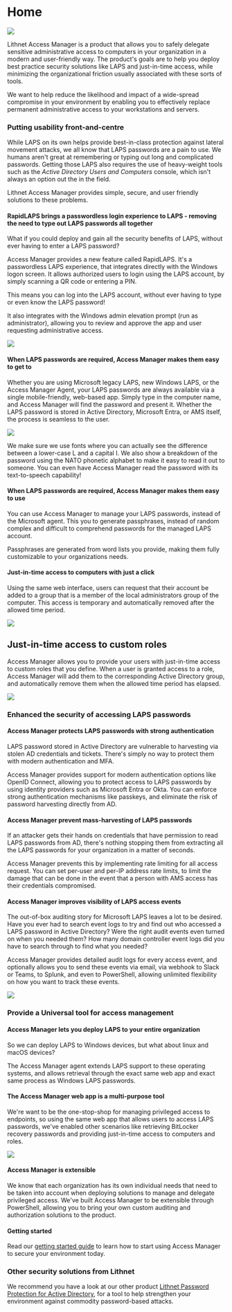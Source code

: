 # Home

![](<.gitbook/assets/access-manager-logo.png>)

Lithnet Access Manager is a product that allows you to safely delegate sensitive administrative access to computers in your organization in a modern and user-friendly way. The product's goals are to help you deploy best practice security solutions like LAPS and just-in-time access, while minimizing the organizational friction usually associated with these sorts of tools. 

We want to help reduce the likelihood and impact of a wide-spread compromise in your environment by enabling you to effectively replace permanent administrative access to your workstations and servers. 

### Putting usability front-and-centre
While LAPS on its own helps provide best-in-class protection against lateral movement attacks, we all know that LAPS passwords are a pain to use. We humans aren't great at remembering or typing out long and complicated passwords. Getting those LAPS also requires the use of heavy-weight tools such as the _Active Directory Users and Computers_ console, which isn't always an option out the in the field. 

Lithnet Access Manager provides simple, secure, and user friendly solutions to these problems.

#### RapidLAPS brings a passwordless login experience to LAPS - removing the need to type out LAPS passwords all together
What if you could deploy and gain all the security benefits of LAPS, without ever having to enter a LAPS password?

Access Manager provides a new feature called RapidLAPS. It's a passwordless LAPS experience, that integrates directly with the Windows logon screen. It allows authorized users to login using the LAPS account, by simply scanning a QR code or entering a PIN. 

This means you can log into the LAPS account, without ever having to type or even know the LAPS password!

It also integrates with the Windows admin elevation prompt (run as administrator), allowing you to review and approve the app and user requesting administrative access.

![](.gitbook/assets/rapidlaps.gif)

#### When LAPS passwords are required, Access Manager makes them easy to get to
Whether you are using Microsoft legacy LAPS, new Windows LAPS, or the Access Manager Agent, your LAPS passwords are always available via a single mobile-friendly, web-based app. Simply type in the computer name, and Access Manager will find the password and present it. Whether the LAPS password is stored in Active Directory, Microsoft Entra, or AMS itself, the process is seamless to the user.

![](.gitbook/assets/web-request-laps.gif)

We make sure we use fonts where you can actually see the difference between a lower-case L and a capital I. We also show a breakdown of the password using the NATO phonetic alphabet to make it easy to read it out to someone. You can even have Access Manager read the password with its text-to-speech capability!

#### When LAPS passwords are required, Access Manager makes them easy to use
You can use Access Manager to manage your LAPS passwords, instead of the Microsoft agent. This you to generate passphrases, instead of random complex and difficult to comprehend passwords for the managed LAPS account.

Passphrases are generated from word lists you provide, making them fully customizable to your organizations needs.

#### Just-in-time access to computers with just a click

Using the same web interface, users can request that their account be added to a group that is a member of the local administrators group of the computer. This access is temporary and automatically removed after the allowed time period.

![](.gitbook/assets/web-request-jit.gif)

## Just-in-time access to custom roles

Access Manager allows you to provide your users with just-in-time access to custom roles that you define. When a user is granted access to a role, Access Manager will add them to the corresponding Active Directory group, and automatically remove them when the allowed time period has elapsed.

![](.gitbook/assets/web-request-jit-roles.gif)


### Enhanced the security of accessing LAPS passwords
#### Access Manager protects LAPS passwords with strong authentication
LAPS password stored in Active Directory are vulnerable to harvesting via stolen AD credentials and tickets. There's simply no way to protect them with modern authentication and MFA. 

Access Manager provides support for modern authentication options like OpenID Connect, allowing you to protect access to LAPS passwords by using identity providers such as Microsoft Entra or Okta. You can enforce strong authentication mechanisms like passkeys, and eliminate the risk of password harvesting directly from AD.

#### Access Manager prevent mass-harvesting of LAPS passwords
If an attacker gets their hands on credentials that have permission to read LAPS passwords from AD, there's nothing stopping them from extracting all the LAPS passwords for your organization in a matter of seconds.

Access Manager prevents this by implementing rate limiting for all access request. You can set per-user and per-IP address rate limits, to limit the damage that can be done in the event that a person with AMS access has their credentials compromised.

#### Access Manager improves visibility of LAPS access events
The out-of-box auditing story for Microsoft LAPS leaves a lot to be desired. Have you ever had to search event logs to try and find out who accessed a LAPS password in Active Directory? Were the right audit events even turned on when you needed them? How many domain controller event logs did you have to search through to find what you needed?

Access Manager provides detailed audit logs for every access event, and optionally allows you to send these events via email, via webhook to Slack or Teams, to Splunk, and even to PowerShell, allowing unlimited flexibility on how you want to track these events.

![](<.gitbook/assets/auditing-example-slack.png>)

### Provide a Universal tool for access management
#### Access Manager lets you deploy LAPS to your entire organization
So we can deploy LAPS to Windows devices, but what about linux and macOS devices? 

The Access Manager agent extends LAPS support to these operating systems, and allows retrieval through the exact same web app and exact same process as Windows LAPS passwords.

#### The Access Manager web app is a multi-purpose tool
We're want to be the one-stop-shop for managing privileged access to endpoints, so using the same web app that allows users to access LAPS passwords, we've enabled other scenarios like retrieving BitLocker recovery passwords and providing just-in-time access to computers and roles.

![](.gitbook/assets/web-request-bitlocker.gif)

#### Access Manager is extensible
We know that each organization has its own individual needs that need to be taken into account when deploying solutions to manage and delegate privileged access. We've built Access Manager to be extensible through PowerShell, allowing you to bring your own custom auditing and authorization solutions to the product.

#### Getting started

Read our [getting started guide](installation/getting-started.md) to learn how to start using Access Manager to secure your environment today.

### Other security solutions from Lithnet
We recommend you have a look at our other product [Lithnet Password Protection for Active Directory](https:/lithnet.io/products/password-protection), for a tool to help strengthen your environment against commodity password-based attacks.
